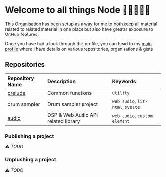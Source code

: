 # Welcome to all things Node 👋🏿👨🏿‍💻

This [Organisation](https://docs.github.com/en/organizations/collaborating-with-groups-in-organizations/about-organizations) has been setup as a way for me to both keep all material related to related material in one place but also have greater exposure to GitHub features.

Once you have had a look through this profile, you can head to my [main profile](https://github.com/adoublef) where I have details on various repositories, organisations & gists

## Repositories

|Repository Name|Description|Keywords|
|:----|:----|:----|
|[prelude](https://github.com/hyphenode/prelude)|Common functions|`utility`|
|[drum sampler](https://github.com/hyphenode/drum-sampler)|Drum sampler project|`web audio`, `lit-html`, `svelte`|
|[audio](https://github.com/hyphenode/audio)|DSP & Web Audio API related library|`web audio`, `custom element`|

### Publishing a project

⚠️ *TODO*

### Unplushing a project

⚠️ *TODO*

